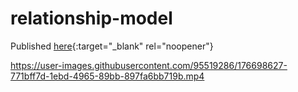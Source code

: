 # relationship-model

Published [here](https://shuuu.jp/works/relationship-model/){:target="\_blank" rel="noopener"}

https://user-images.githubusercontent.com/95519286/176698627-771bff7d-1ebd-4965-89bb-897fa6bb719b.mp4
